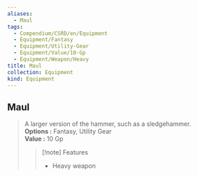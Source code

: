 ```yaml
---
aliases:
  - Maul
tags:
  - Compendium/CSRD/en/Equipment
  - Equipment/Fantasy
  - Equipment/Utility-Gear
  - Equipment/Value/10-Gp
  - Equipment/Weapon/Heavy
title: Maul
collection: Equipment
kind: Equipment
---
```

## Maul  
  
>A larger version of the hammer, such as a sledgehammer.  
> **Options :** Fantasy, Utility Gear  
> **Value :** 10 Gp  
>>[!note] Features  
>> - Heavy weapon